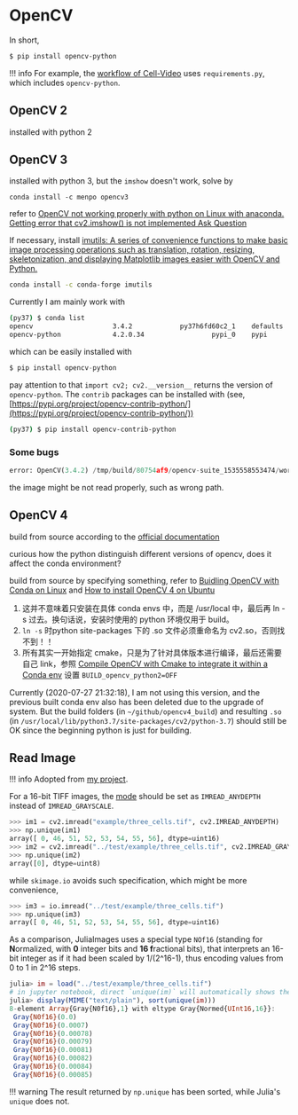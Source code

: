 # OpenCV

In short,

```bash
$ pip install opencv-python
```

!!! info
    For example, the [workflow of Cell-Video](https://github.com/szcf-weiya/Cell-Video/blob/master/.github/workflows/blank.yml#L70) uses `requirements.py`, which includes `opencv-python`.

## OpenCV 2

installed with python 2

## OpenCV 3

installed with python 3, but the `imshow` doesn't work, solve by

```
conda install -c menpo opencv3
```

refer to [OpenCV not working properly with python on Linux with anaconda. Getting error that cv2.imshow() is not implemented
Ask Question](https://stackoverflow.com/questions/40207011/opencv-not-working-properly-with-python-on-linux-with-anaconda-getting-error-th)

If necessary, install [imutils: A series of convenience functions to make basic image processing operations such as translation, rotation, resizing, skeletonization, and displaying Matplotlib images easier with OpenCV and Python.](https://github.com/jrosebr1/imutils)

```bash
conda install -c conda-forge imutils
```

Currently I am mainly work with

```bash
(py37) $ conda list
opencv                    3.4.2            py37h6fd60c2_1    defaults
opencv-python             4.2.0.34                 pypi_0    pypi
```

which can be easily installed with

```python
$ pip install opencv-python
```

pay attention to that `import cv2; cv2.__version__` returns the version of `opencv-python`. The `contrib` packages can be installed with (see, [https://pypi.org/project/opencv-contrib-python/](https://pypi.org/project/opencv-contrib-python/))

```bash
(py37) $ pip install opencv-contrib-python
```

### Some bugs

```python
error: OpenCV(3.4.2) /tmp/build/80754af9/opencv-suite_1535558553474/work/modules/imgproc/src/color.hpp:253: error: (-215:Assertion failed) VScn::contains(scn) && VDcn::contains(dcn) && VDepth::contains(depth) in function 'CvtHelper'
```

the image might be not read properly, such as wrong path.

## OpenCV 4

build from source according to the [official documentation](https://docs.opencv.org/4.0.1/d2/de6/tutorial_py_setup_in_ubuntu.html)

curious how the python distinguish different versions of opencv, does it affect the conda environment?

build from source by specifying something, refer to [Buidling OpenCV with Conda on Linux](http://alexsm.com/building-opencv-with-conda/) and [How to install OpenCV 4 on Ubuntu](https://www.pyimagesearch.com/2018/08/15/how-to-install-opencv-4-on-ubuntu/)

1. 这并不意味着只安装在具体 conda envs 中，而是 /usr/local 中，最后再 ln -s 过去。换句话说，安装时使用的 python 环境仅用于 build。
2. `ln -s` 时python site-packages 下的 .so 文件必须重命名为 cv2.so，否则找不到！！
3. 所有其实一开始指定 cmake，只是为了针对具体版本进行编译，最后还需要自己 link，参照 [Compile OpenCV with Cmake to integrate it within a Conda env](https://stackoverflow.com/questions/50816241/compile-opencv-with-cmake-to-integrate-it-within-a-conda-env) 设置 `BUILD_opencv_python2=OFF`

Currently (2020-07-27 21:32:18), I am not using this version, and the previous built conda env also has been deleted due to the upgrade of system. But the build folders (in `~/github/opencv4_build`) and resulting `.so` (in `/usr/local/lib/python3.7/site-packages/cv2/python-3.7`) should still be OK since the beginning python is just for building.

## Read Image

!!! info
    Adopted from [my project]().

For a 16-bit TIFF images, the [mode](https://docs.opencv.org/master/d6/d87/imgcodecs_8hpp.html) should be set as `IMREAD_ANYDEPTH` instead of `IMREAD_GRAYSCALE`.

```python
>>> im1 = cv2.imread("example/three_cells.tif", cv2.IMREAD_ANYDEPTH)
>>> np.unique(im1)
array([ 0, 46, 51, 52, 53, 54, 55, 56], dtype=uint16)
>>> im2 = cv2.imread("../test/example/three_cells.tif", cv2.IMREAD_GRAYSCALE)
>>> np.unique(im2)
array([0], dtype=uint8)
```

while `skimage.io` avoids such specification, which might be more convenience,

```python
>>> im3 = io.imread("../test/example/three_cells.tif")
>>> np.unique(im3)
array([ 0, 46, 51, 52, 53, 54, 55, 56], dtype=uint16)
```

As a comparison, JuliaImages uses a special type `NOf16` (standing for **N**ormalized, with **0** integer bits and **16 f**ractional bits), that interprets an 16-bit integer as if it had been scaled by 1/(2^16-1), thus encoding values from 0 to 1 in 2^16 steps.

```julia
julia> im = load("../test/example/three_cells.tif")
# in jupyter notebook, direct `unique(im)` will automatically shows the image pixel
julia> display(MIME("text/plain"), sort(unique(im)))
8-element Array{Gray{N0f16},1} with eltype Gray{Normed{UInt16,16}}:
 Gray{N0f16}(0.0)
 Gray{N0f16}(0.0007)
 Gray{N0f16}(0.00078)
 Gray{N0f16}(0.00079)
 Gray{N0f16}(0.00081)
 Gray{N0f16}(0.00082)
 Gray{N0f16}(0.00084)
 Gray{N0f16}(0.00085)
```

!!! warning
    The result returned by `np.unique` has been sorted, while Julia's `unique` does not.
